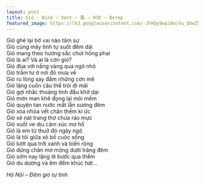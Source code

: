 ```yaml
---
layout: post
title: Gió – Wind – Vent – 風 – 바람 – Ветер
featured_image: https://lh3.googleusercontent.com/-JhkQy9wpi0o/Vu_QUwZ5DwI/AAAAAAAAAhQ/sblnF0DsTVAJBgTp8FaR-b0dz-R1r56xwCCo/s0/Wind-Turbine-at-Sunset.jpg
---
```


Gió ghé lại bờ vai nào tâm sự<br/>
Gió cùng mây tình tự suốt đêm dài<br/>
Gió mang theo hương sắc chút hồng phai<br/>
Gió là ai? Và ai là cơn gió?<br/>
Gió đùa với nắng vàng qua ngõ nhỏ<br/>
Gió trầm tư ở nơi đó mưa về<br/>
Gió ru lòng say đắm những cơn mê<br/>
Gió lặng cuốn câu thề trôi đi mãi<br/>
Gió gợi nhắc thoáng tình đầu khờ dại<br/>
Gió mơn man khẽ đọng lại môi mềm<br/>
Gió quyện tan nước mắt lẫn sương đêm<br/>
Gió xóa nhòa vết chân thềm kí ức<br/>
Gió xé nát trang thơ chưa ráo mực<br/>
Gió vuốt ve dịu cảm xúc mơ hồ<br/>
Gió là em từ thuở đó ngây ngô<br/>
Gió là tôi giữa xô bồ cuộc sống<br/>
Gió lướt qua trời xanh và biển rộng<br/>
Gió dừng chân mơ mộng dưới trăng đêm<br/>
Gió sớm nay lặng lẽ bước qua thềm<br/>
Gió du dương và êm đềm khúc hát…

_Hà Nội – Đêm gió tự tình_